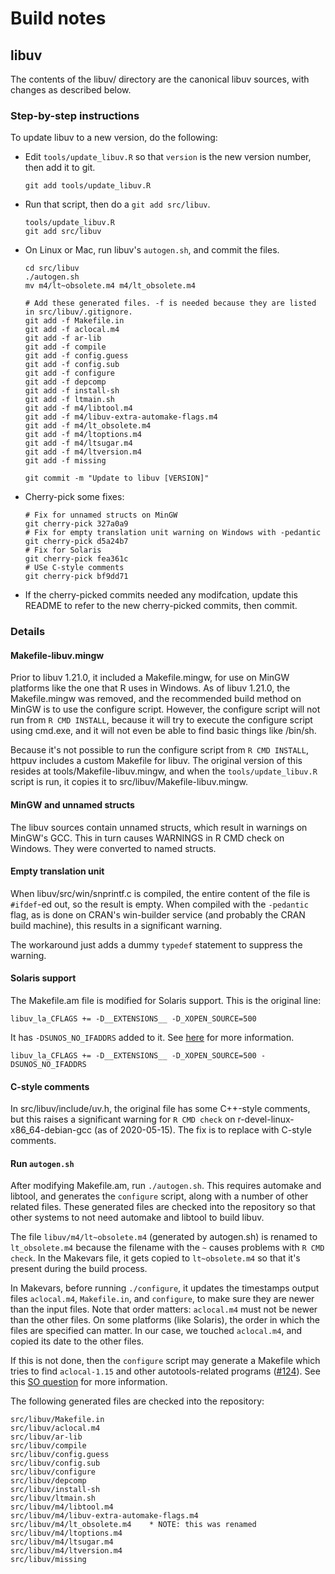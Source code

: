 Build notes
===========


## libuv

The contents of the libuv/ directory are the canonical libuv sources, with changes as described below.

### Step-by-step instructions

To update libuv to a new version, do the following:

* Edit `tools/update_libuv.R` so that `version` is the new version number, then add it to git.

    ```
    git add tools/update_libuv.R
    ```

* Run that script, then do a `git add src/libuv`.

    ```
    tools/update_libuv.R
    git add src/libuv
    ```

* On Linux or Mac, run libuv's `autogen.sh`, and commit the files.

    ```
    cd src/libuv
    ./autogen.sh
    mv m4/lt~obsolete.m4 m4/lt_obsolete.m4

    # Add these generated files. -f is needed because they are listed in src/libuv/.gitignore.
    git add -f Makefile.in
    git add -f aclocal.m4
    git add -f ar-lib
    git add -f compile
    git add -f config.guess
    git add -f config.sub
    git add -f configure
    git add -f depcomp
    git add -f install-sh
    git add -f ltmain.sh
    git add -f m4/libtool.m4
    git add -f m4/libuv-extra-automake-flags.m4
    git add -f m4/lt_obsolete.m4
    git add -f m4/ltoptions.m4
    git add -f m4/ltsugar.m4
    git add -f m4/ltversion.m4
    git add -f missing

    git commit -m "Update to libuv [VERSION]"
    ```

* Cherry-pick some fixes:

    ```
    # Fix for unnamed structs on MinGW
    git cherry-pick 327a0a9
    # Fix for empty translation unit warning on Windows with -pedantic
    git cherry-pick d5a24b7
    # Fix for Solaris
    git cherry-pick fea361c
    # USe C-style comments
    git cherry-pick bf9dd71
    ```

* If the cherry-picked commits needed any modifcation, update this README to refer to the new cherry-picked commits, then commit.


### Details

#### Makefile-libuv.mingw

Prior to libuv 1.21.0, it included a Makefile.mingw, for use on MinGW platforms like the one that R uses in Windows. As of libuv 1.21.0, the Makefile.mingw was removed, and the recommended build method on MinGW is to use the configure script. However, the configure script will not run from  `R CMD INSTALL`, because it will try to execute the configure script using cmd.exe, and it will not even be able to find basic things like /bin/sh.

Because it's not possible to run the configure script from `R CMD INSTALL`, httpuv includes a custom Makefile for libuv. The original version of this resides at tools/Makefile-libuv.mingw, and when the `tools/update_libuv.R` script is run, it copies it to src/libuv/Makefile-libuv.mingw.


#### MinGW and unnamed structs

The libuv sources contain unnamed structs, which result in warnings on MinGW's GCC. This in turn causes WARNINGS in R CMD check on Windows. They were converted to named structs.

#### Empty translation unit

When libuv/src/win/snprintf.c is compiled, the entire content of the file is `#ifdef`-ed out, so the result is empty. When compiled with the `-pedantic` flag, as is done on CRAN's win-builder service (and probably the CRAN build machine), this results in a significant warning.

The workaround just adds a dummy `typedef` statement to suppress the warning.

#### Solaris support

The Makefile.am file is modified for Solaris support. This is the original line:

```
libuv_la_CFLAGS += -D__EXTENSIONS__ -D_XOPEN_SOURCE=500
```

It has `-DSUNOS_NO_IFADDRS` added to it. See [here](https://github.com/libuv/libuv/issues/1458) for more information.

```
libuv_la_CFLAGS += -D__EXTENSIONS__ -D_XOPEN_SOURCE=500 -DSUNOS_NO_IFADDRS
```

#### C-style comments

In src/libuv/include/uv.h, the original file has some C++-style comments, but this raises a significant warning for `R CMD check` on r-devel-linux-x86_64-debian-gcc (as of 2020-05-15). The fix is to replace with C-style comments.


#### Run `autogen.sh`

After modifying Makefile.am, run `./autogen.sh`. This requires automake and libtool, and generates the `configure` script, along with a number of other related files. These generated files are checked into the repository so that other systems to not need automake and libtool to build libuv.

The file `libuv/m4/lt~obsolete.m4` (generated by autogen.sh) is renamed to `lt_obsolete.m4` because the filename with the `~` causes problems with `R CMD check`. In the Makevars file, it gets copied to `lt~obsolete.m4` so that it's present during the build process.

In Makevars, before running `./configure`, it updates the timestamps output files `aclocal.m4`, `Makefile.in`, and `configure`, to make sure they are newer than the input files. Note that order matters: `aclocal.m4` must not be newer than the other files. On some platforms (like Solaris), the order in which the files are specified can matter. In our case, we touched `aclocal.m4`, and copied its date to the other files.

If this is not done, then the `configure` script may generate a Makefile which tries to find `aclocal-1.15` and other autotools-related programs ([#124](https://github.com/rstudio/httpuv/issues/124)). See this [SO question](https://stackoverflow.com/questions/33278928/how-to-overcome-aclocal-1-15-is-missing-on-your-system-warning-when-compilin) for more information.

The following generated files are checked into the repository:

```
src/libuv/Makefile.in
src/libuv/aclocal.m4
src/libuv/ar-lib
src/libuv/compile
src/libuv/config.guess
src/libuv/config.sub
src/libuv/configure
src/libuv/depcomp
src/libuv/install-sh
src/libuv/ltmain.sh
src/libuv/m4/libtool.m4
src/libuv/m4/libuv-extra-automake-flags.m4
src/libuv/m4/lt_obsolete.m4    * NOTE: this was renamed
src/libuv/m4/ltoptions.m4
src/libuv/m4/ltsugar.m4
src/libuv/m4/ltversion.m4
src/libuv/missing
```
